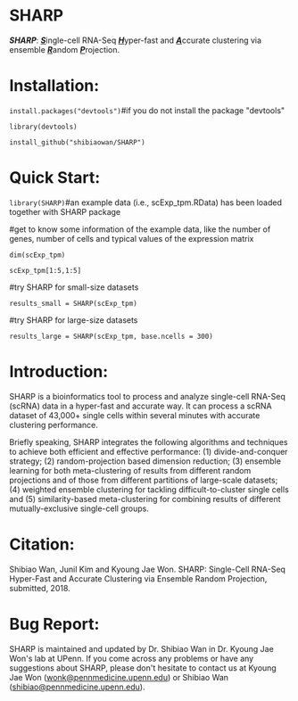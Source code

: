 # SHARP
**_SHARP_**: <b><u><i>S</i></u></b>ingle-cell RNA-Seq <b><u><i>H</i></u></b>yper-fast and <b><u><i>A</i></u></b>ccurate clustering via ensemble <b><u><i>R</i></u></b>andom <b><u><i>P</i></u></b>rojection.

# Installation:

`install.packages("devtools")`#if you do not install the package "devtools"

`library(devtools)`

`install_github("shibiaowan/SHARP")`

# Quick Start: 

`library(SHARP)`#an example data (i.e., scExp_tpm.RData) has been loaded together with SHARP package

#get to know some information of the example data, like the number of genes, number of cells and typical values of the expression matrix

`dim(scExp_tpm)`

`scExp_tpm[1:5,1:5]`

#try SHARP for small-size datasets

`results_small = SHARP(scExp_tpm)`

#try SHARP for large-size datasets

`results_large = SHARP(scExp_tpm, base.ncells = 300)`

# Introduction: 

SHARP is a bioinformatics tool to process and analyze single-cell RNA-Seq (scRNA) data  in a hyper-fast and accurate way. It can process a scRNA dataset of 43,000+ single cells within several minutes with accurate clustering performance. 

Briefly speaking, SHARP integrates the following algorithms and techniques to achieve both efficient and effective performance: (1) divide-and-conquer strategy; (2) random-projection based dimension reduction; (3) ensemble learning for both meta-clustering of results from different random projections and of those from different partitions of large-scale datasets; (4) weighted ensemble clustering for tackling difficult-to-cluster single cells and (5) similarity-based meta-clustering for combining results of different mutually-exclusive single-cell groups.

# Citation:

Shibiao Wan, Junil Kim and Kyoung Jae Won. SHARP: Single-Cell RNA-Seq Hyper-Fast and Accurate Clustering via Ensemble Random Projection, submitted, 2018.

# Bug Report:

SHARP is maintained and updated by Dr. Shibiao Wan in Dr. Kyoung Jae Won's lab at UPenn. If you come across any problems or have any suggestions about SHARP, please don't hesitate to contact us at Kyoung Jae Won (wonk@pennmedicine.upenn.edu) or Shibiao Wan (shibiao@pennmedicine.upenn.edu).
